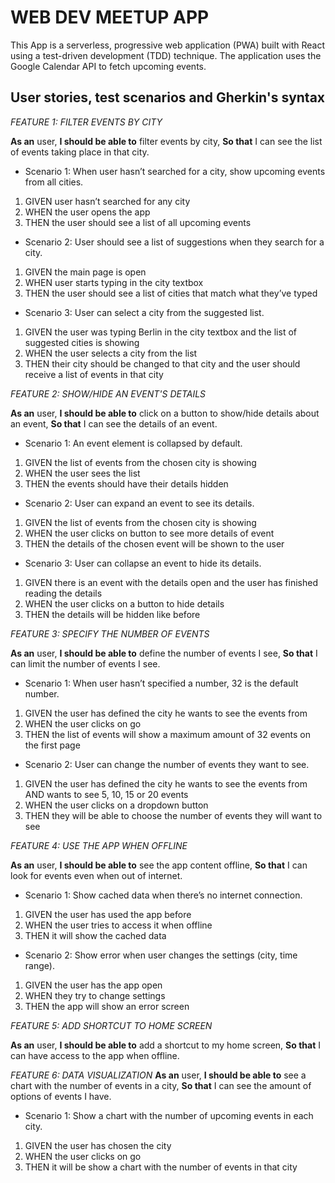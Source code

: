 # WEB DEV MEETUP APP

This App is a serverless, progressive web application (PWA) built with React using a test-driven
development (TDD) technique. The application uses the Google Calendar API to fetch
upcoming events.

## User stories, test scenarios and Gherkin's syntax

_FEATURE 1: FILTER EVENTS BY CITY_

**As an** user,
**I should be able to** filter events by city,
**So that** I can see the list of events taking place in that city.

- Scenario 1: When user hasn’t searched for a city, show upcoming events from all cities.

1. GIVEN user hasn’t searched for any city
1. WHEN the user opens the app
1. THEN the user should see a list of all upcoming events

- Scenario 2: User should see a list of suggestions when they search for a city.

1. GIVEN the main page is open
1. WHEN user starts typing in the city textbox
1. THEN the user should see a list of cities that match what they’ve typed

- Scenario 3: User can select a city from the suggested list.

1. GIVEN the user was typing Berlin in the city textbox and the list of suggested cities is showing
1. WHEN the user selects a city from the list
1. THEN their city should be changed to that city and the user should receive a list of events in that city

_FEATURE 2: SHOW/HIDE AN EVENT'S DETAILS_

**As an** user,
**I should be able to** click on a button to show/hide details about an event,
**So that** I can see the details of an event.

- Scenario 1: An event element is collapsed by default.

1. GIVEN the list of events from the chosen city is showing
1. WHEN the user sees the list
1. THEN the events should have their details hidden

- Scenario 2: User can expand an event to see its details.

1. GIVEN the list of events from the chosen city is showing
1. WHEN the user clicks on button to see more details of event
1. THEN the details of the chosen event will be shown to the user

- Scenario 3: User can collapse an event to hide its details.

1. GIVEN there is an event with the details open and the user has finished reading the details
1. WHEN the user clicks on a button to hide details
1. THEN the details will be hidden like before

_FEATURE 3: SPECIFY THE NUMBER OF EVENTS_

**As an** user,
**I should be able to** define the number of events I see,
**So that** I can limit the number of events I see.

- Scenario 1: When user hasn’t specified a number, 32 is the default number.

1. GIVEN the user has defined the city he wants to see the events from
1. WHEN the user clicks on go
1. THEN the list of events will show a maximum amount of 32 events on the first page

- Scenario 2: User can change the number of events they want to see.

1. GIVEN the user has defined the city he wants to see the events from AND wants to see 5, 10, 15 or 20 events
1. WHEN the user clicks on a dropdown button
1. THEN they will be able to choose the number of events they will want to see

_FEATURE 4: USE THE APP WHEN OFFLINE_

**As an** user,
**I should be able to** see the app content offline,
**So that** I can look for events even when out of internet.

- Scenario 1: Show cached data when there’s no internet connection.

1. GIVEN the user has used the app before
1. WHEN the user tries to access it when offline
1. THEN it will show the cached data

- Scenario 2: Show error when user changes the settings (city, time range).

1. GIVEN the user has the app open
1. WHEN they try to change settings
1. THEN the app will show an error screen

_FEATURE 5: ADD SHORTCUT TO HOME SCREEN_

**As an** user,
**I should be able to** add a shortcut to my home screen,
**So that** I can have access to the app when offline.

_FEATURE 6: DATA VISUALIZATION_
**As an** user,
**I should be able to** see a chart with the number of events in a city,
**So that** I can see the amount of options of events I have.

- Scenario 1: Show a chart with the number of upcoming events in each city.

1. GIVEN the user has chosen the city
1. WHEN the user clicks on go
1. THEN it will be show a chart with the number of events in that city
